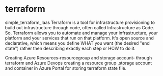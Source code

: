 # terraform
simple_terraform_Iaas
Terraform is a tool for infrastructure provisioning to build out infrastructure through code, often called Infrastructure as Code. So, Terraform allows you to automate and manage your infrastructure, your platform and your services that run on that platform. It's open source and declarative, which means you define WHAT you want (the desired "end state") rather then describing exactly each step or HOW to do it.

Creating Azure Resources-resourcegroup and storage account- through terraform and Azure Devops
creating a resource group ,storage account and container in Azure Portal for storing terraform state file.
